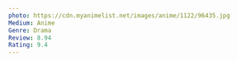 ```yaml
---
photo: https://cdn.myanimelist.net/images/anime/1122/96435.jpg
Medium: Anime
Genre: Drama
Review: 8.94
Rating: 9.4
---
```

